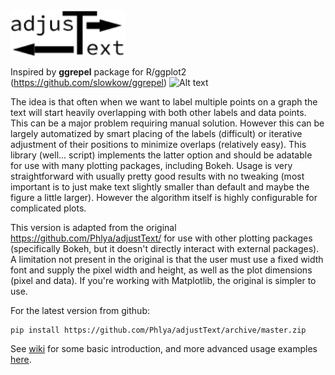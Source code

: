 <img src="https://github.com/Phlya/adjustText/blob/master/adjustText_logo.svg" width="183">

Inspired by **ggrepel** package for R/ggplot2 (https://github.com/slowkow/ggrepel) 
![Alt text](figures/mtcars.gif "Labelled mtcars dataset")

The idea is that often when we want to label multiple points on a graph the text will start heavily overlapping with 
both other labels and data points. This can be a major problem requiring manual solution. However this can be largely 
automatized by smart placing of the labels (difficult) or iterative adjustment of their positions to minimize overlaps 
(relatively easy). This library (well... script) implements the latter option and should be adatable for use
with many plotting packages, including Bokeh. Usage is 
very straightforward with usually pretty good results with no tweaking (most important is to just make text slightly 
smaller than default and maybe the figure a little larger). However the algorithm itself is highly configurable for 
complicated plots.

This version is adapted from the original https://github.com/Phlya/adjustText/ for use with other plotting packages 
(specifically Bokeh, but it doesn't directly interact with external packages).
A limitation not present in the original is that the user must use a fixed width font and supply the pixel width and 
height, as well as the plot dimensions (pixel and data). If you're working with Matplotlib, the original is simpler to
use.

For the latest version from github:
```
pip install https://github.com/Phlya/adjustText/archive/master.zip
```

See [wiki] for some basic introduction, and more advanced usage examples [here].

[wiki]: https://github.com/Phlya/adjustText/wiki
[here]: https://github.com/Phlya/adjustText/blob/master/docs/source/Examples.ipynb
